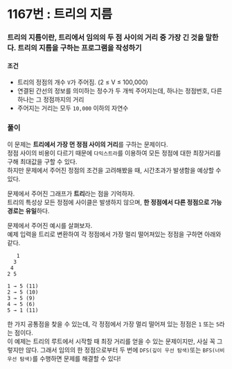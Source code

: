 # 1167번 : 트리의 지름
### 트리의 지름이란, 트리에서 임의의 두 점 사이의 거리 중 가장 긴 것을 말한다. 트리의 지름을 구하는 프로그램을 작성하기
#### 조건
- 트리의 정점의 개수 `V`가 주어짐. (2 ≤ V ≤ 100,000)
- 연결된 간선의 정보를 의미하는 정수가 두 개씩 주어지는데, 하나는 정점번호, 다른 하나는 그 정점까지의 거리
- 주어지는 거리는 모두 `10,000` 이하의 자연수
### 풀이
이 문제는 **트리에서 가장 먼 정점 사이의 거리**를 구하는 문제이다.  
정점 사이의 비용이 다르기 때문에 `다익스트라`를 이용하여 모든 정점에 대한 최장거리를 구해 최대값을 구할 수 있다.  
하지만 문제에서 주어진 정점의 조건을 고려해봤을 때, 시간초과가 발생함을 예상할 수 있다.  

문제에서 주어진 그래프가 **트리**라는 점을 기억하자.  
트리의 특성상 모든 정점에 사이클은 발생하지 않으며, **한 정점에서 다른 정점으로 가능 경로는 유일**하다.  

문제에서 주어진 예시를 살펴보자.  
예제 입력을 트리로 변환하여 각 정점에서 가장 멀리 떨어져있는 정점을 구하면 아래와 같다.  
```
   1
  3
 4
2 5

1 → 5 (11)
2 → 5 (10)
3 → 5 (9)
4 → 5 (6)
5 → 1 (11)
```
한 가지 공통점을 찾을 수 있는데, 각 정점에서 가장 멀리 떨어져 있는 정점은 `1` 또는 `5`라는 점이다.  
이 예제는 트리의 루트에서 시작할 때 최장 거리를 얻을 수 있는 문제이지만, 사실 꼭 그렇지만 않다. 그래서 임의의 한 정점으로부터 두 번에 ```DFS(깊이 우선 탐색)```또는 ```BFS(너비 우선 탐색)```를 수행하면 문제를 해결할 수 있다!